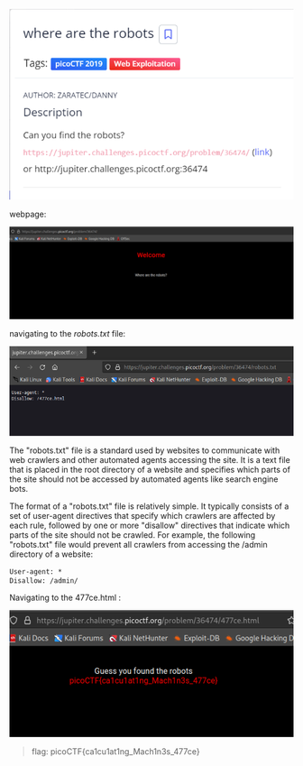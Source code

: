 ![](attachments/Pasted%20image%2020230402211757.png)

webpage:

![](attachments/Pasted%20image%2020230402211857.png)

navigating to the _robots.txt_ file:

![](attachments/Pasted%20image%2020230402213002.png)

The "robots.txt" file is a standard used by websites to communicate with web crawlers and other automated agents accessing the site. It is a text file that is placed in the root directory of a website and specifies which parts of the site should not be accessed by automated agents like search engine bots.

The format of a "robots.txt" file is relatively simple. It typically consists of a set of user-agent directives that specify which crawlers are affected by each rule, followed by one or more "disallow" directives that indicate which parts of the site should not be crawled. For example, the following "robots.txt" file would prevent all crawlers from accessing the /admin directory of a website:

```
User-agent: * 
Disallow: /admin/
```

Navigating to the 477ce.html :

![](attachments/Pasted%20image%2020230402213435.png)

>flag: picoCTF{ca1cu1at1ng_Mach1n3s_477ce}
